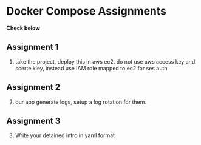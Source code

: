 # Docker Compose Assignments
**Check below**

## Assignment 1
1. take the project, deploy this in aws ec2. do not use aws access key and scerte kley, instead use IAM role mapped 
to ec2 for ses auth

## Assignment 2
2. our app generate logs, setup a log rotation for them. 

## Assignment 3
3. Write your detained intro in yaml format 


